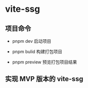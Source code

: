 # vite-ssg

## 项目命令
 - pnpm dev 启动项目

 - pnpm bulid 构建打包项目

 -  pnpm preview 预览打包项目结果


## 实现 MVP 版本的 vite-ssg